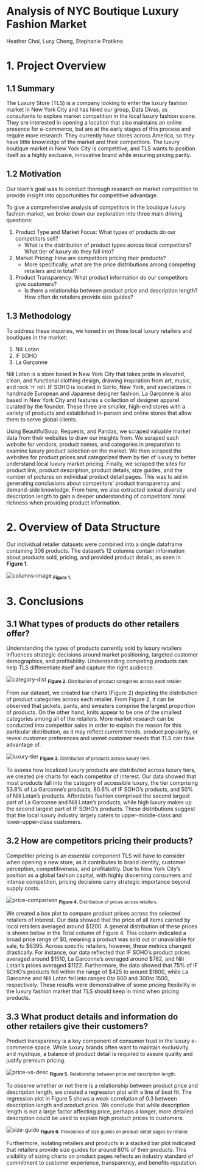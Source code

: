 # Analysis of NYC Boutique Luxury Fashion Market
Heather Choi, Lucy Cheng, Stephanie Pratikna

# 1. Project Overview
## 1.1 Summary
The Luxury Store (TLS) is a company looking to enter the luxury fashion market in New York City and has hired our group, Data Divas, as consultants to explore market competition in the local luxury fashion scene. They are interested in opening a location that also maintains an online presence for e-commerce, but are at the early stages of this process and require more research. They currently have stores across America, so they have little knowledge of the market and their competitors. The luxury boutique market in New York City is competitive, and TLS wants to position itself as a highly exclusive, innovative brand while ensuring pricing parity. 

## 1.2 Motivation
Our team’s goal was to conduct thorough research on market competition to provide insight into opportunities for competitive advantage.

To give a comprehensive analysis of competitors in the boutique luxury fashion market, we broke down our exploration into three main driving questions:

1. Product Type and Market Focus: What types of products do our competitors sell?
   - What is the distribution of product types across local competitors? What tier of luxury do they fall into?
2. Market Pricing: How are competitors pricing their products? 
   - More specifically, what are the price distributions among competing retailers and in total?
3. Product Transparency: What product information do our competitors give customers?
   - Is there a relationship between product price and description length? How often do retailers provide size guides?
  
## 1.3 Methodology 
To address these inquiries, we honed in on three local luxury retailers and boutiques in the market:
1. Nili Lotan
2. IF SOHO 
3. La Garçonne
   
Nili Lotan is a store based in New York City that takes pride in elevated, clean, and functional clothing design, drawing inspiration from art, music, and rock ‘n’ roll. IF SOHO is located in SoHo, New York, and specializes in handmade European and Japanese designer fashion. La Garçonne is also based in New York City and features a collection of designer apparel curated by the founder. These three are smaller, high-end stores with a variety of products and established in-person and online stores that allow them to serve global clients. 

Using BeautifulSoup, Requests, and Pandas, we scraped valuable market data from their websites to draw our insights from. We scraped each website for vendors, product names, and categories in preparation to examine luxury product selection on the market. We then scraped the websites for product prices and categorized them by tier of luxury to better understand local luxury market pricing. Finally, we scraped the sites for product link, product description, product details, size guides, and the number of pictures on individual product detail pages. This was to aid in generating conclusions about competitors’ product transparency and demand-side knowledge. From here, we also extracted lexical diversity and description length to gain a deeper understanding of competitors’ tonal richness when providing product information. 

# 2. Overview of Data Structure
Our individual retailer datasets were combined into a single dataframe containing 308 products. The dataset’s 12 columns contain information about products sold, pricing, and provided product details, as seen in **Figure 1**. 

![columns-image](/Data_Bootcamp/columns.png)
<sub>**Figure 1.**</sub>

# 3. Conclusions
## 3.1 What types of products do other retailers offer?
Understanding the types of products currently sold by luxury retailers influences strategic decisions around market positioning, targeted customer demographics, and profitability. Understanding competing products can help TLS differentiate itself and capture the right audience.

![category-dist](/Data_Bootcamp/category_distribution.png)
<sub>**Figure 2.** Distribution of product categories across each retailer.</sub>

From our dataset, we created bar charts (Figure 2) depicting the distribution of product categories across each retailer. From Figure 2, it can be observed that jackets, pants, and sweaters comprise the largest proportion of products. On the other hand, knits appear to be one of the smallest categories among all of the retailers. More market research can be conducted into competitor sales in order to explain the reason for this particular distribution, as it may reflect current trends, product popularity, or reveal customer preferences and unmet customer needs that TLS can take advantage of. 

![luxury-tier](/Data_Bootcamp/luxury_tier_distribution.png)
<sub>**Figure 3.** Distribution of products across luxury tiers.</sub>

To assess how localized luxury products are distributed across luxury tiers, we created pie charts for each competitor of interest. Our data showed that most products fall into the category of accessible luxury, the tier comprising 53.8% of La Garconne’s products, 80.6% of IF SOHO’s products, and 50% of Nili Lotan’s products. Affordable fashion comprised the second largest part of La Garconne and Nili Lotan’s products, while high luxury makes up the second largest part of IF SOHO’s products. These distributions suggest that the local luxury industry largely caters to upper-middle-class and lower-upper-class customers. 

## 3.2 How are competitors pricing their products?
Competitor pricing is an essential component TLS will have to consider when opening a new store, as it contributes to brand identity, customer perception, competitiveness, and profitability. Due to New York City’s position as a global fashion capital, with highly discerning consumers and intense competition, pricing decisions carry strategic importance beyond supply costs.

![price-comparison](/Data_Bootcamp/price_comparison.png)
<sub>**Figure 4.** Distribution of prices across retailers.</sub>

We created a box plot to compare product prices across the selected retailers of interest. Our data showed that the price of all items carried by local retailers averaged around $1200. A general distribution of these prices is shown below in the Total column of Figure 4. This column indicated a broad price range of $0, meaning a product was sold out or unavailable for sale, to $6395. Across specific retailers, however, these metrics changed drastically. For instance, our data reflected that IF SOHO’s product prices averaged around $1510, La Garconne’s averaged around $782, and Nili Lotan’s prices averaged $1122. Furthermore, the data showed that 75% of IF SOHO’s products fell within the range of $425 to around $1800, while La Garconne and Nili Lotan fell into ranges $0 to ~$800 and $300 to ~$1500, respectively. These results were demonstrative of some pricing flexibility in the luxury fashion market that TLS should keep in mind when pricing products.

## 3.3 What product details and information do other retailers give their customers? 
 Product transparency is a key component of consumer trust in the luxury e-commerce space. While luxury brands often want to maintain exclusivity and mystique, a balance of product detail is required to assure quality and justify premium pricing.

![price-vs-desc](/Data_Bootcamp/price_vs_description.png)
<sub>**Figure 5.** Relationship between price and description length.</sub>

To observe whether or not there is a relationship between product price and description length, we created a regression plot with a line of best fit. The regression plot in Figure 5 shows a weak correlation of 0.3 between description length and product price. We conclude that while description length is not a large factor affecting price, perhaps a longer, more detailed description could be used to explain high product prices to customers. 

![size-guide](/Data_Bootcamp/size_guide.png)
<sub>**Figure 6.** Prevalence of size guides on product detail pages by retailer.</sub>

Furthermore, isolating retailers and products in a stacked bar plot indicated that retailers provide size guides for around 80% of their products. This visibility of sizing charts on product pages reflects an industry standard of commitment to customer experience, transparency, and benefits reputation. 
